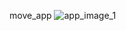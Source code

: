 move_app
![app_image_1](https://github.com/MehdiKeshavarz/flutter_movie_app/assets/94130466/ebe45bd0-bab7-49bd-81d5-9efc26020e8e)
